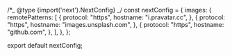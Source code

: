 /\*_ @type {import('next').NextConfig} _/
const nextConfig = {
images: {
remotePatterns: [
{
protocol: "https",
hostname: "i.pravatar.cc",
},
{
protocol: "https",
hostname: "images.unsplash.com",
},
{
protocol: "https",
hostname: "github.com",
},
],
},
};

export default nextConfig;
